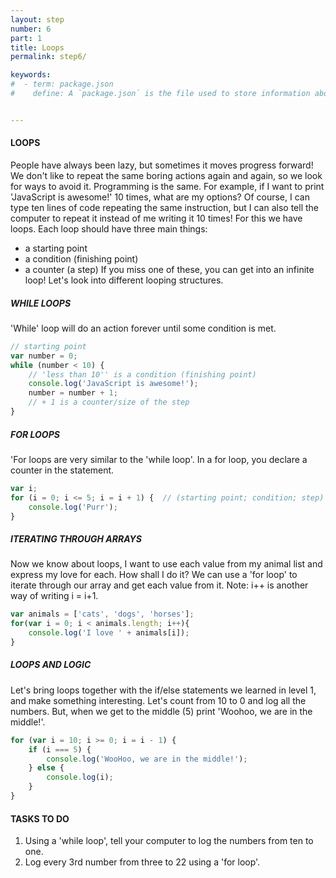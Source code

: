 ```yaml
---
layout: step
number: 6
part: 1
title: Loops
permalink: step6/

keywords:
#  - term: package.json
#    define: A `package.json` is the file used to store information about a Node.js project, such as its name and its dependencies. Read more [here](https://docs.npmjs.com/files/package.json).


---
```


#### LOOPS

People have always been lazy, but sometimes it moves progress forward! We
don't like to repeat the same boring actions again and again, so we look
for ways to avoid it.
Programming is the same. For example, if I want to print 'JavaScript is
awesome!' 10 times, what are my options? Of course, I can type ten lines of
code repeating the same instruction, but I can also tell the computer to
repeat it instead of me writing it 10 times!
For this we have loops.
Each loop should have three main things:
- a starting point
- a condition (finishing point)
- a counter (a step)
If you miss one of these, you can get into an infinite loop!
Let's look into different looping structures.


##### WHILE LOOPS

'While' loop will do an action forever until some condition is met.

```javascript
// starting point
var number = 0;
while (number < 10) {
    // 'less than 10'' is a condition (finishing point)
    console.log('JavaScript is awesome!');
    number = number + 1;
    // + 1 is a counter/size of the step
}
```

##### FOR LOOPS

'For loops are very similar to the 'while loop'. In a for loop, you
declare a counter in the statement.

```javascript
var i;
for (i = 0; i <= 5; i = i + 1) {  // (starting point; condition; step)
    console.log('Purr');
}
```


##### ITERATING THROUGH ARRAYS

Now we know about loops, I want to use each value from my animal list
and express my love for each. How shall I do it?
We can use a 'for loop' to iterate through our array and get each value
from it.
Note: i++ is another way of writing i = i+1.


```javascript
var animals = ['cats', 'dogs', 'horses'];
for(var i = 0; i < animals.length; i++){
    console.log('I love ' + animals[i]);
}
```

##### LOOPS AND LOGIC

Let's bring loops together with the if/else statements we learned in
level 1, and make something interesting.
Let's count from 10 to 0 and log all the numbers. But, when we get to the
middle (5) print 'Woohoo, we are in the middle!'.

```javascript
for (var i = 10; i >= 0; i = i - 1) {
    if (i === 5) {
        console.log('WooHoo, we are in the middle!');
    } else {
        console.log(i);
    }
}
```

#### TASKS TO DO

1. Using a 'while loop', tell your computer to log the numbers from ten to one.
2. Log every 3rd number from three to 22 using a 'for loop'.

